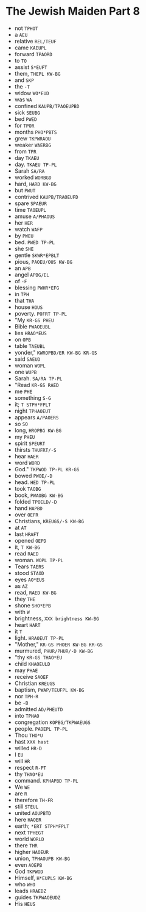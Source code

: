 # The Jewish Maiden Part 8

* not `TPHOT`
* a `AEU`
* relative `REL/TEUF`
* came `KAEUPL`
* forward `TPAORD`
* to `TO`
* assist `S*EUFT`
* them, `THEPL KW-BG`
* and `SKP`
* the `-T`
* widow `WO*EUD`
* was `WA`
* confined `KAUPB/TPAOEUPBD`
* sick `SEUBG`
* bed `PWED`
* for `TPOR`
* months `PHO*PBTS`
* grew `TKPWRAOU`
* weaker `WAERBG`
* from `TPR`
* day `TKAEU`
* day. `TKAEU TP-PL`
* Sarah `SA/RA`
* worked `WORBGD`
* hard, `HARD KW-BG`
* but `PWUT`
* contrived `KAUPB/TRAOEUFD`
* spare `SPAEUR`
* time `TAOEUPL`
* amuse `A/PHAOUS`
* her `HER`
* watch `WAFP`
* by `PWEU`
* bed. `PWED TP-PL`
* she `SHE`
* gentle `SKWR*EPBLT`
* pious, `PAOEU/OUS KW-BG`
* an `APB`
* angel `APBG/EL`
* of `-F`
* blessing `PWHR*EFG`
* in `TPH`
* that `THA`
* house `HOUS`
* poverty. `POFRT TP-PL`
* "My `KR-GS PHEU`
* Bible `PWAOEUBL`
* lies `HRAO*EUS`
* on `OPB`
* table `TAEUBL`
* yonder," `KWROPBD/ER KW-BG KR-GS`
* said `SAEUD`
* woman `WOPL`
* one `WUPB`
* Sarah. `SA/RA TP-PL`
* "Read `KR-GS RAED`
* me `PHE`
* something `S-G`
* it; `T STPH*FPLT`
* night `TPHAOEUT`
* appears `A/PAOERS`
* so `SO`
* long, `HROPBG KW-BG`
* my `PHEU`
* spirit `SPEURT`
* thirsts `THUFRT/-S`
* hear `HAER`
* word `WORD`
* God." `TKPWOD TP-PL KR-GS`
* bowed `PWOE/-D`
* head. `HED TP-PL`
* took `TAOBG`
* book, `PWAOBG KW-BG`
* folded `TPOELD/-D`
* hand `HAPBD`
* over `OEFR`
* Christians, `KREUGS/-S KW-BG`
* at `AT`
* last `HRAFT`
* opened `OEPD`
* it, `T KW-BG`
* read `RAED`
* woman. `WOPL TP-PL`
* Tears `TAERS`
* stood `STAOD`
* eyes `AO*EUS`
* as `AZ`
* read, `RAED KW-BG`
* they `THE`
* shone `SHO*EPB`
* with `W`
* brightness, `XXX brightness KW-BG`
* heart `HART`
* it `T`
* light. `HRAOEUT TP-PL`
* "Mother," `KR-GS PHOER KW-BG KR-GS`
* murmured, `PHUR/PHUR/-D KW-BG`
* "thy `KR-GS THAO*EU`
* child `KHAOEULD`
* may `PHAE`
* receive `SAOEF`
* Christian `KREUGS`
* baptism, `PWAP/TEUFPL KW-BG`
* nor `TPH-R`
* be `-B`
* admitted `AD/PHEUTD`
* into `TPHAO`
* congregation `KOPBG/TKPWAEUGS`
* people. `PAOEPL TP-PL`
* Thou `THO*U`
* hast `XXX hast`
* willed `HR-D`
* I `EU`
* will `HR`
* respect `R-PT`
* thy `THAO*EU`
* command. `KPHAPBD TP-PL`
* We `WE`
* are `R`
* therefore `TH-FR`
* still `STEUL`
* united `AOUPBTD`
* here `HAOER`
* earth; `*ERT STPH*FPLT`
* next `TPHEGT`
* world `WORLD`
* there `THR`
* higher `HAOEUR`
* union, `TPHAOUPB KW-BG`
* even `AOEPB`
* God `TKPWOD`
* Himself, `H*EUPLS KW-BG`
* who `WHO`
* leads `HRAEDZ`
* guides `TKPWAOEUDZ`
* His `HEUS`

